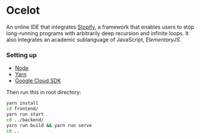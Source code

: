 # Ocelot
An online IDE that integrates [Stopify](https://github.com/plasma-umass/Stopify), a framework that enables users to stop long-running programs with arbitrarily deep recursion and infinite loops. It also integrates an academic sublanguage of JavaScript, _ElementaryJS_.

### Setting up

- [Node](https://nodejs.org/en/)
- [Yarn](https://www.yarnpkg.com)
- [Google Cloud SDK](https://cloud.google.com/sdk/)

Then run this in root directory:
```bash
yarn install 
cd frontend/
yarn run start
cd ../backend/
yarn run build && yarn run serve
cd ..
```
